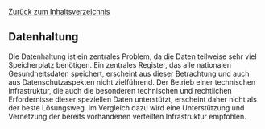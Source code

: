 [Zurück zum Inhaltsverzeichnis](https://healthdcat-ap-de.github.io/healthdcat-ap.de/report_stage_1.html)
## Datenhaltung
Die Datenhaltung ist ein zentrales Problem, da die Daten teilweise sehr viel Speicherplatz benötigen. Ein zentrales Register, das alle nationalen Gesundheitsdaten speichert, erscheint aus dieser Betrachtung und auch aus Datenschutzaspekten nicht zielführend. Der Betrieb einer technischen Infrastruktur, die auch die besonderen technischen und rechtlichen Erfordernisse dieser speziellen Daten unterstützt, erscheint daher nicht als der beste Lösungsweg. Im Vergleich dazu wird eine Unterstützung und Vernetzung der bereits vorhandenen verteilten Infrastruktur empfohlen.
